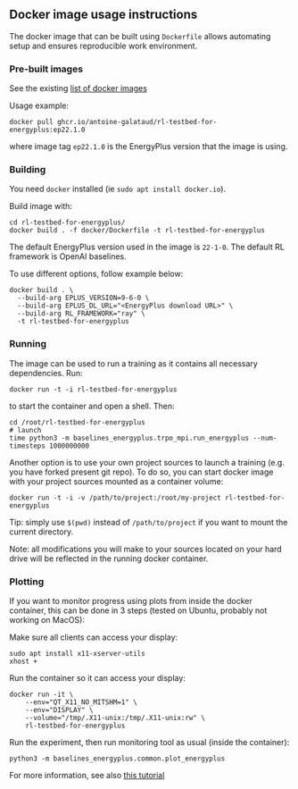 ## Docker image usage instructions

The docker image that can be built using `Dockerfile` allows automating setup and ensures reproducible work 
environment.

### Pre-built images

See the existing [list of docker images](https://github.com/users/antoine-galataud/packages/container/package/rl-testbed-for-energyplus)

Usage example:

```shell
docker pull ghcr.io/antoine-galataud/rl-testbed-for-energyplus:ep22.1.0
```

where image tag `ep22.1.0` is the EnergyPlus version that the image is using.

### Building

You need `docker` installed (ie `sudo apt install docker.io`).

Build image with:

```shell
cd rl-testbed-for-energyplus/
docker build . -f docker/Dockerfile -t rl-testbed-for-energyplus
```

The default EnergyPlus version used in the image is `22-1-0`. The default RL framework is OpenAI baselines.

To use different options, follow example below:

```shell
docker build . \
  --build-arg EPLUS_VERSION=9-6-0 \
  --build-arg EPLUS_DL_URL="<EnergyPlus download URL>" \
  --build-arg RL_FRAMEWORK="ray" \
  -t rl-testbed-for-energyplus
```

### Running

The image can be used to run a training as it contains all necessary dependencies. Run:

```shell
docker run -t -i rl-testbed-for-energyplus
```

to start the container and open a shell. Then: 

```shell
cd /root/rl-testbed-for-energyplus
# launch
time python3 -m baselines_energyplus.trpo_mpi.run_energyplus --num-timesteps 1000000000
```

Another option is to use your own project sources to launch a training (e.g. you have forked present git repo). To do 
so, you can start docker image with your project sources mounted as a container volume:

```shell
docker run -t -i -v /path/to/project:/root/my-project rl-testbed-for-energyplus
```

Tip: simply use `$(pwd)` instead of `/path/to/project` if you want to mount the current directory.

Note: all modifications you will make to your sources located on your hard drive will be reflected in the running 
docker container.

### Plotting

If you want to monitor progress using plots from inside the docker container, this can be done in 3 steps (tested on Ubuntu, probably not working on MacOS):

Make sure all clients can access your display:

```shell
sudo apt install x11-xserver-utils
xhost +
```

Run the container so it can access your display:

```shell
docker run -it \
    --env="QT_X11_NO_MITSHM=1" \
    --env="DISPLAY" \
    --volume="/tmp/.X11-unix:/tmp/.X11-unix:rw" \
    rl-testbed-for-energyplus
```

Run the experiment, then run monitoring tool as usual (inside the container):

```shell
python3 -m baselines_energyplus.common.plot_energyplus
```

For more information, see also [this tutorial](http://wiki.ros.org/docker/Tutorials/GUI)
